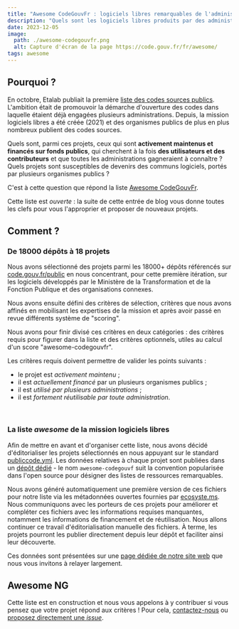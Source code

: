 ```yaml
---
title: "Awesome CodeGouvFr : logiciels libres remarquables de l'administration"
description: "Quels sont les logiciels libres produits par des administrations et que tous les organismes publics doivent connaître ?"
date: 2023-12-05
image:
  path: ./awesome-codegouvfr.png
  alt: Capture d'écran de la page https://code.gouv.fr/fr/awesome/
tags: awesome
---
```


## Pourquoi ?

En octobre, Etalab publiait la première [liste des codes sources publics](https://code.gouv.fr/public). L'ambition était de promouvoir la démarche d'ouverture des codes dans laquelle étaient déjà engagées plusieurs administrations. Depuis, la mission logiciels libres a été créée (2021) et des organismes publics de plus en plus nombreux publient des codes sources.

Quels sont, parmi ces projets, ceux qui sont **activement maintenus et financés sur fonds publics**, qui cherchent à la fois **des utilisateurs et des contributeurs** et que toutes les administrations gagneraient à connaître ? Quels projets sont susceptibles de devenirs des communs logiciels, portés par plusieurs organismes publics ?

C'est à cette question que répond la liste [Awesome CodeGouvFr](https://code.gouv.fr/fr/awesome/).

Cette liste est *ouverte* : la suite de cette entrée de blog vous donne toutes les clefs pour vous l'approprier et proposer de nouveaux projets.

## Comment ?

### De 18000 dépôts à 18 projets

Nous avons sélectionné des projets parmi les 18000+ dépôts référencés sur [code.gouv.fr/public](https://code.gouv.fr/public) en nous concentrant, pour cette première itération, sur les logiciels développés par le Ministère de la Transformation et de la Fonction Publique et des organisations connexes.

Nous avons ensuite défini des critères de sélection, critères que nous avons affinés en mobilisant les expertises de la mission et après avoir passé en revue différents système de "scoring".

Nous avons pour finir divisé ces critères en deux catégories : des critères requis pour figurer dans la liste et des critères optionnels, utiles au calcul d'un score "awesome-codegouvfr".

Les critères requis doivent permettre de valider les points suivants :
- le projet est *activement maintenu* ;
- il est *actuellement financé* par un plusieurs organismes publics ;
- il est *utilisé par plusieurs administrations* ;
- il est *fortement réutilisable par toute administration*.

<br/>

### La liste *awesome* de la mission logiciels libres

Afin de mettre en avant et d'organiser cette liste, nous avons décidé d'éditorialiser les projets sélectionnés en nous appuyant sur le standard [publiccode.yml](https://github.com/publiccodeyml/publiccode.yml). Les données relatives à chaque projet sont publiées dans un [dépôt dédié](https://github.com/codegouvfr/awesome-codegouvfr) - le nom `awesome-codegouvf` suit la convention popularisée dans l'open source pour désigner des listes de ressources remarquables.

Nous avons généré automatiquement une première version de ces fichiers pour notre liste via les métadonnées ouvertes fournies par [ecosyste.ms](https://summary.ecosyste.ms/). Nous communiquons avec les porteurs de ces projets pour améliorer et compléter ces fichiers avec les informations requises manquantes, notamment les informations de financement et de réutilisation. Nous allons continuer ce travail d'éditorialisation manuelle des fichiers.   À terme, les projets pourront les publier directement depuis leur dépôt et faciliter ainsi leur découverte.

Ces données sont présentées sur une [page dédiée de notre site web](https://code.gouv.fr/fr/awesome) que nous vous invitons à relayer largement.

## Awesome NG

Cette liste est en construction et nous vous appelons à y contribuer si vous pensez que votre projet répond aux critères ! Pour cela, [contactez-nous](mailto:contact@code.gouv.fr) ou [proposez directement une *issue*](https://github.com/codegouvfr/awesome-codegouvfr/issues/new/choose).

